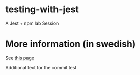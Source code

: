 # testing-with-jest
A Jest + npm lab Session

# More information (in swedish)
See [this page](https://mau-webb.github.io/resurser/da395a-vt25/6-utvecklingsmetodik/i1/)


Additional text for the commit test
